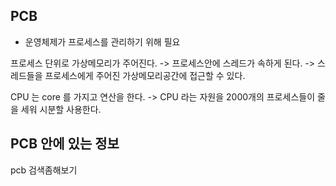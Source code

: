 ## PCB 
- 운영체제가 프로세스를 관리하기 위해 필요

프로세스 단위로 가상메모리가 주어진다.
-> 프로세스안에 스레드가 속하게 된다.
-> 스레드들을 프로세스에게 주어진 가상메모리공간에 접근할 수 있다.

CPU 는 core 를 가지고 연산을 한다.
-> CPU 라는 자원을 2000개의 프로세스들이 줄을 세워 시분할 사용한다.

## PCB 안에 있는 정보
pcb 검색좀해보기





